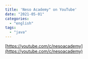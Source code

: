 ```yaml
---
title: 'Neso Academy" on YouTube'
date: "2021-05-01"
categories:
  - "english"
tags:
  - "java"
---
```


[https://youtube.com/c/nesoacademy](https://youtube.com/c/nesoacademy)
